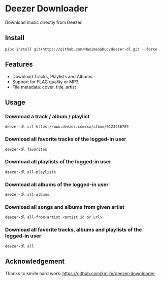 # Deezer Downloader

Download music directly from Deezer.


## Install

```
pipx install git+https://github.com/MaximeSahuc/deezer-dl.git --force
```


## Features

- Download Tracks, Playlists and Albums
- Support for FLAC quality or MP3
- File metadata: cover, title, artist


## Usage

### Download a track / album / playlist
```
deezer-dl url https://www.deezer.com/xx/album/0123456789
```

### Download all favorite tracks of the logged-in user
```
deezer-dl favorites
```

### Download all playlists of the logged-in user
```
deezer-dl all-playlists
```

### Download all albums of the logged-in user
```
deezer-dl all-albums
```


### Download all songs and albums from given artist
```
deezer-dl all-from-artist <artist id or url>
```

### Download all favorite tracks, albums and playlists of the logged-in user
```
deezer-dl all
```

## Acknowledgement

Thanks to kmille hard work: https://github.com/kmille/deezer-downloader